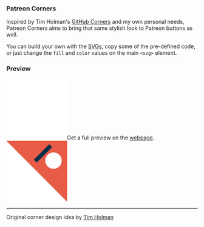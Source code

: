 ### Patreon Corners

Inspired by Tim Holman's [GitHub Corners](http://tholman.com/github-corners/) and my own personal needs, Patreon Corners aims to bring that same stylish look to Patreon buttons as well.

You can build your own with the [SVGs](https://github.com/steven-kraft/patreon-corners/tree/master/svg), copy some of the pre-defined code, or just change the `fill` and `color` values on the main `<svg>` element.

### Preview

![](./svg/patreon-corner-left.svg)Get a full preview on the [webpage](https://steven-kraft.com/patreon-corners/).![](./svg/patreon-corner-right.svg) 

---

Original corner design idea by [Tim Holman](http://tholman.com)
